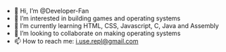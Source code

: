 - 👋 Hi, I’m @Developer-Fan
- 👀 I’m interested in building games and operating systems
- 🌱 I’m currently learning HTML, CSS, Javascript, C, Java and Assembly
- 💞️ I’m looking to collaborate on making operating systems
- 📫 How to reach me: i.use.repl@gmail.com

<!---
The-Game-Developer/The-Game-Developer is a ✨ special ✨ repository because its `README.md` (this file) appears on your GitHub profile.
You can click the Preview link to take a look at your changes.
--->
